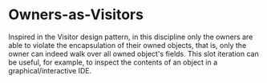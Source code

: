 # Owners-as-Visitors

Inspired in the Visitor design pattern, in this discipline only the owners are
able to violate the encapsulation of their owned objects, that is, only the 
owner can indeed walk over all owned object's fields. This slot iteration can
be useful, for example, to inspect the contents of an object in a
graphical/interactive IDE.
